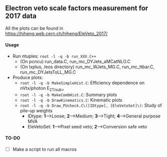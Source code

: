 ## Electron veto scale factors measurement for 2017 data ##

All the plots can be found in https://hjheng.web.cern.ch/hjheng/EleVeto_2017/

#### Usage ####
- Run ntuples: `root -l -q -b run_XXX.C++`
    - (On pcncu) run_data.C, run_mc_DYJets_aMCatNLO.C
    - (On lxplus, /eos directory) run_mc_WJets_MG.C, run_mc_ttbar.C, run_mc_DYJetsToLL_MG.C
- Produce plots: 
    - `root -l -q -b MakeSimpleHist.C`: Efficiency dependence on nVtx/photon E<sub>2T/sub>
    - `root -l -q -b MakeCombHist.C`: Summary plots
    - `root -l -q -b DrawKinematics.C`: Kinematic plots 
    - `root -l -q -b Draw_PUcheck.C\([IDtype], [EleVetoSet]\)`: Study of pile-up weights
        - IDtype: **1**-->Loose; **2**-->Medium; **3**-->Tight; **4**-->General purpose MVA 
        - EleVetoSet: **1**-->Pixel seed veto; **2**-->Conversion safe veto

    
#### TO-DO #### 
- [ ] Make a script to run all macros